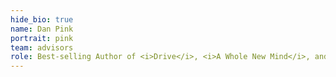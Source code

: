 ```yaml
---
hide_bio: true
name: Dan Pink
portrait: pink
team: advisors
role: Best-selling Author of <i>Drive</i>, <i>A Whole New Mind</i>, and <i>To Sell is Human</i>
---
```


